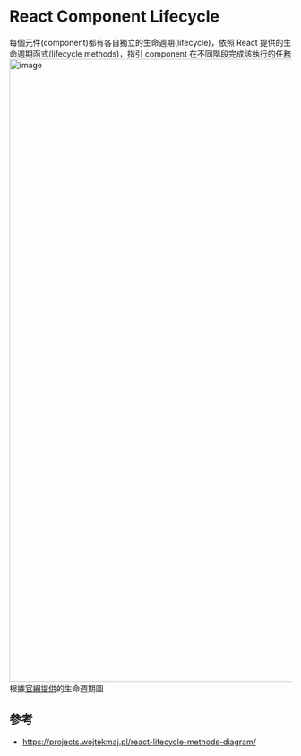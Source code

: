 # React Component Lifecycle
每個元件(component)都有各自獨立的生命週期(lifecycle)，依照 React 提供的生命週期函式(lifecycle methods)，指引 component 在不同階段完成該執行的任務
<img width="1111" alt="image" src="https://user-images.githubusercontent.com/114177573/202607701-15874d6a-ac9e-47dc-a814-30f5f06eef74.png">
根據[官網提供](https://projects.wojtekmaj.pl/react-lifecycle-methods-diagram/)的生命週期圖

## 參考
- https://projects.wojtekmaj.pl/react-lifecycle-methods-diagram/

